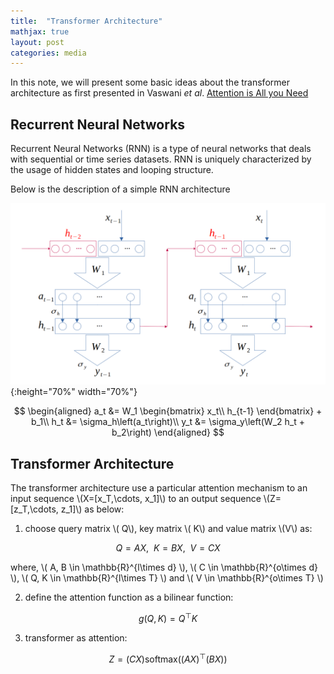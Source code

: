 ```yaml
---
title:  "Transformer Architecture"
mathjax: true
layout: post
categories: media
---
```

In this note, we will present some basic ideas about the transformer architecture as first presented in Vaswani *et al*. [Attention is All you Need
](https://browse.arxiv.org/pdf/1706.03762.pdf/)

## Recurrent Neural Networks

Recurrent Neural Networks (RNN) is a type of neural networks that deals with sequential or time series datasets. RNN is uniquely characterized by the usage of hidden states and looping structure.

Below is the description of a simple RNN architecture

![RNN](/images/rnn.png){:height="70%" width="70%"}

$$
\begin{aligned}
a_t &= W_1 \begin{bmatrix} x_t\\ h_{t-1} \end{bmatrix} + b_1\\
h_t &= \sigma_h\left(a_t\right)\\
y_t &= \sigma_y\left(W_2 h_t + b_2\right)
\end{aligned}
$$

## Transformer Architecture

The transformer architecture use a particular attention mechanism to an input sequence \\(X=[x_T,\cdots, x_1]\\) to an output sequence \\(Z=[z_T,\cdots, z_1]\\) as below:
1. choose query matrix \\( Q\\), key matrix \\( K\\) and value matrix \\(V\\) as:

$$
Q = A X, ~~ K = B X, ~~ V = C X
$$

where, \\( A, B \in \mathbb{R}^{l\times d} \\), \\( C \in \mathbb{R}^{o\times d} \\), \\( Q, K \in \mathbb{R}^{l\times T} \\) and \\( V \in \mathbb{R}^{o\times T} \\)

2. define the attention function as a bilinear function:

$$
g(Q,K) = Q^\top K
$$

3. transformer as attention:

$$
Z = (C X) \text{softmax}\left((A X)^\top (B X)\right)
$$
